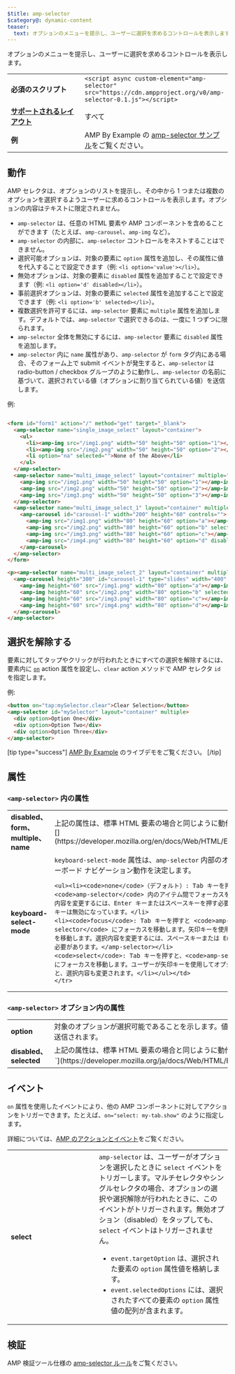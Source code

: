 ```yaml
---
$title: amp-selector
$category@: dynamic-content
teaser:
  text: オプションのメニューを提示し、ユーザーに選択を求めるコントロールを表示します。
---
```



<!--
       Copyright 2016 The AMP HTML Authors. All Rights Reserved.

       Licensed under the Apache License, Version 2.0 (the "License");
     you may not use this file except in compliance with the License.
     You may obtain a copy of the License at

     http://www.apache.org/licenses/LICENSE-2.0

     Unless required by applicable law or agreed to in writing, software
     distributed under the License is distributed on an "AS-IS" BASIS,
     WITHOUT WARRANTIES OR CONDITIONS OF ANY KIND, either express or implied.
     See the License for the specific language governing permissions and
     limitations under the License.
-->



オプションのメニューを提示し、ユーザーに選択を求めるコントロールを表示します。

<table>
  <tr>
    <td class="col-fourty" width="40%"><strong>必須のスクリプト</strong></td>
      <td><code>&lt;script async custom-element="amp-selector" src="https://cdn.ampproject.org/v0/amp-selector-0.1.js">&lt;/script></code></td>
  </tr>
  <tr>
    <td class="col-fourty"><strong><a href="../../../documentation/guides-and-tutorials/develop/style_and_layout/control_layout.md">サポートされるレイアウト</a></strong></td>
    <td>すべて</td>
  </tr>
  <tr>
    <td class="col-fourty"><strong>例</strong></td>
    <td>AMP By Example の <a href="https://ampbyexample.com/components/amp-selector/">amp-selector サンプル</a>をご覧ください。</td>
  </tr>
</table>


## 動作 <a name="behavior"></a>

AMP セレクタは、オプションのリストを提示し、その中から 1 つまたは複数のオプションを選択するようユーザーに求めるコントロールを表示します。オプションの内容はテキストに限定されません。

* `amp-selector` は、任意の HTML 要素や AMP コンポーネントを含めることができます（たとえば、`amp-carousel`、`amp-img` など）。
* `amp-selector` の内部に、`amp-selector` コントロールをネストすることはできません。
* 選択可能オプションは、対象の要素に `option` 属性を追加し、その属性に値を代入することで設定できます（例: `<li option='value'></li>`）。
* 無効オプションは、対象の要素に `disabled` 属性を追加することで設定できます（例: `<li option='d' disabled></li>`）。
* 事前選択オプションは、対象の要素に `selected` 属性を追加することで設定できます（例: `<li option='b' selected></li>`）。
* 複数選択を許可するには、`amp-selector` 要素に `multiple` 属性を追加します。デフォルトでは、`amp-selector` で選択できるのは、一度に 1 つずつに限られます。
* `amp-selector` 全体を無効にするには、`amp-selector` 要素に `disabled` 属性を追加します。
* `amp-selector` 内に `name` 属性があり、`amp-selector` が `form` タグ内にある場合、そのフォーム上で submit イベントが発生すると、`amp-selector` は radio-button / checkbox グループのように動作し、`amp-selector` の名前に基づいて、選択されている値（オプションに割り当てられている値）を送信します。

例:

```html

<form id="form1" action="/" method="get" target="_blank">
  <amp-selector name="single_image_select" layout="container">
    <ul>
      <li><amp-img src="/img1.png" width="50" height="50" option="1"></amp-img></li>
      <li><amp-img src="/img2.png" width="50" height="50" option="2"></amp-img></li>
      <li option="na" selected="">None of the Above</li>
    </ul>
  </amp-selector>
  <amp-selector name="multi_image_select" layout="container" multiple="">
    <amp-img src="/img1.png" width="50" height="50" option="1"></amp-img>
    <amp-img src="/img2.png" width="50" height="50" option="2"></amp-img>
    <amp-img src="/img3.png" width="50" height="50" option="3"></amp-img>
  </amp-selector>
  <amp-selector name="multi_image_select_1" layout="container" multiple="">
    <amp-carousel id="carousel-1" width="200" height="60" controls="">
      <amp-img src="/img1.png" width="80" height="60" option="a"></amp-img>
      <amp-img src="/img2.png" width="80" height="60" option="b" selected=""></amp-img>
      <amp-img src="/img3.png" width="80" height="60" option="c"></amp-img>
      <amp-img src="/img4.png" width="80" height="60" option="d" disabled=""></amp-img>
    </amp-carousel>
  </amp-selector>
</form>

<p><amp-selector name="multi_image_select_2" layout="container" multiple="" form="form1">
  <amp-carousel height="300" id="carousel-1" type="slides" width="400" controls="">
    <amp-img height="60" src="/img1.png" width="80" option="a"></amp-img>
    <amp-img height="60" src="/img2.png" width="80" option="b" selected=""></amp-img>
    <amp-img height="60" src="/img3.png" width="80" option="c"></amp-img>
    <amp-img height="60" src="/img4.png" width="80" option="d"></amp-img>
  </amp-carousel>
</amp-selector>
```

## 選択を解除する <a name="clearing-selections"></a>

要素に対してタップやクリックが行われたときにすべての選択を解除するには、要素内に [`on`](../../../documentation/guides-and-tutorials/learn/amp-actions-and-events.md) action 属性を設定し、`clear` action メソッドで AMP セレクタ `id` を指定します。

例:

```html
<button on="tap:mySelector.clear">Clear Selection</button>
<amp-selector id="mySelector" layout="container" multiple>
  <div option>Option One</div>
  <div option>Option Two</div>
  <div option>Option Three</div>
</amp-selector>
```

[tip type="success"]
[AMP By Example](https://ampbyexample.com/components/amp-selector/) のライブデモをご覧ください。
[/tip]

## 属性 <a name="attributes"></a>

### `<amp-selector>` 内の属性 <a name="attributes-on-"></a>

<table>
  <tr>
    <td width="40%"><strong>disabled、form、multiple、name</strong></td>
    <td>上記の属性は、標準 HTML 要素の場合と同じように動作します<code>select</code> [](https://developer.mozilla.org/en/docs/Web/HTML/Element/select).</td>
  </tr>
  <tr>
    <td width="40%"><strong>keyboard-select-mode</strong></td>
    <td><code>keyboard-select-mode</code> 属性は、<code>amp-selector</code> 内部のオプションのキーボード ナビゲーション動作を決定します。

    <ul><li><code>none</code>（デフォルト）: Tab キーを押すと、<code>amp-selector</code> 内のアイテム間でフォーカスを変更します。選択内容を変更するには、Enter キーまたはスペースキーを押す必要があります。矢印キーは無効になっています。</li>
    <li><code>focus</code>: Tab キーを押すと <code>amp-selector</code> にフォーカスを移動します。矢印キーを使用して、アイテム間を移動します。選択内容を変更するには、スペースキーまたは Enter キーを押す必要があります。</amp-selector></li>
    <code>select</code>: Tab キーを押すと、<code>amp-selector</code> にフォーカスを移動します。ユーザーが矢印キーを使用してオプションを移動すると、選択内容も変更されます。</li></ul></td>
    </tr>
  </table>

### `<amp-selector>` オプション内の属性 <a name="attributes-on--options"></a>

<table>
  <tr>
    <td width="40%"><strong>option</strong></td>
    <td>対象のオプションが選択可能であることを示します。値が指定されている場合、値の内容はフォームと一緒に送信されます。</td>
  </tr>
  <tr>
    <td width="40%"><strong>disabled、selected</strong></td>
    <td>上記の属性は、標準 HTML 要素の場合と同じように動作します。<option>`](https://developer.mozilla.org/ja/docs/Web/HTML/Element/option) 要素の場合と同じように動作します。</option></td>
  </tr>
</table>

## イベント <a name="events"></a>

`on` 属性を使用したイベントにより、他の AMP コンポーネントに対してアクションをトリガーできます。たとえば、`on="select: my-tab.show"` のように指定します。

詳細については、[AMP のアクションとイベント](../../../documentation/guides-and-tutorials/learn/amp-actions-and-events.md)をご覧ください。

<table>
  <tr>
    <td width="40%"><strong>select</strong></td>
    <td><code>amp-selector</code> は、ユーザーがオプションを選択したときに <code>select</code> イベントをトリガーします。マルチセレクタやシングルセレクタの場合、オプションの選択や選択解除が行われたときに、このイベントがトリガーされます。無効オプション（disabled）をタップしても、<code>select</code> イベントはトリガーされません。
      <ul>
        <li><code>event.targetOption</code> は、選択された要素の <code>option</code> 属性値を格納します。</li>
        <li><code>event.selectedOptions</code> には、選択されたすべての要素の <code>option</code> 属性値の配列が含まれます。
        </li>
      </ul></td>
    </tr>

  </table>

## 検証 <a name="validation"></a>

AMP 検証ツール仕様の [amp-selector ルール](https://github.com/ampproject/amphtml/blob/master/extensions/amp-selector/validator-amp-selector.protoascii)をご覧ください。
